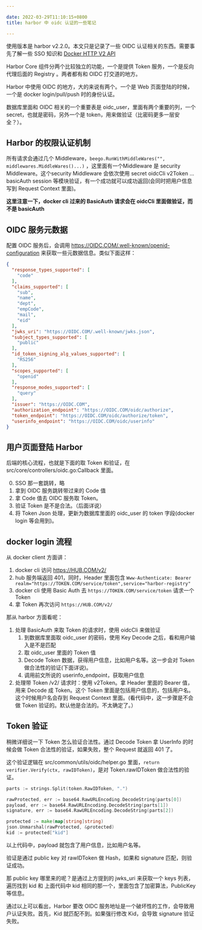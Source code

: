 ```yaml
---

date: 2022-03-29T11:10:15+0800
title: harbor 中 oidc 认证的一些笔记

---
```



使用版本是 harbor v2.2.0。本文只是记录了一些 OIDC 认证相关的东西。需要事先了解一些 SSO 知识和 [Docker HTTP V2 API](https://docs.docker.com/registry/spec/api/)

Harbor Core 组件分两个比较独立的功能，一个是提供 Token 服务，一个是反向代理后面的 Registry 。两者都有和 OIDC 打交道的地方。

Harbor 中使用 OIDC 的地方，大的来说有两个。一个是 Web 页面登陆的时候，一个是 docker login/pull/push 时的身份认证。

数据库里面和 OIDC 相关的一个重要表是  oidc\_user，里面有两个重要的列，一个 secret，也就是密码，另外一个是 token，用来做验证（比密码更多一层安全？）。

<!--more-->

## Harbor 的权限认证机制

所有请求会通过几个 Middleware，`beego.RunWithMiddleWares("", middlewares.MiddleWares()...)` ，这里面有一个Middleware 是 security Middleware。这个security Middleware 会依次使用 secret oidcCli v2Token ... basicAuth session 等模块验证，有一个成功就可以成功返回(会同时把用户信息写到 Request Context 里面)。

**这里注意一下，docker cli 过来的 BasicAuth 请求会在 oidcCli 里面做验证，而不是 basicAuth**

## OIDC 服务元数据

配置 OIDC 服务后，会调用 https://OIDC.COM/.well-known/openid-configuration 来获取一些元数据信息。类似下面这样：
```json
{
  "response_types_supported": [
    "code"
  ],
  "claims_supported": [
    "sub",
    "name",
    "dept",
    "empCode",
    "mail",
    "eid"
  ],
  "jwks_uri": "https://OIDC.COM/.well-known/jwks.json",
  "subject_types_supported": [
    "public"
  ],
  "id_token_signing_alg_values_supported": [
    "RS256"
  ],
  "scopes_supported": [
    "openid"
  ],
  "response_modes_supported": [
    "query"
  ],
  "issuer": "https://OIDC.COM",
  "authorization_endpoint": "https://OIDC.COM/oidc/authorize",
  "token_endpoint": "https://OIDC.COM/oidc/authorize/token",
  "userinfo_endpoint": "https://OIDC.COM/oidc/userinfo"
}
```


## 用户页面登陆 Harbor

后端的核心流程，也就是下面的取 Token 和验证，在 src/core/controllers/oidc.go:Callback 里面。

0. SSO 那一套跳转，略
1. 拿到 OIDC 服务跳转带过来的 Code 值
2. 拿 Code 值去 OIDC 服务取 Token。
3. 验证 Token 是不是合法。（后面详说）
4. 将 Token Json 处理，更新为数据库里面的 oidc\_user 的 token 字段(docker login 等会用到)。

## docker login 流程

从 docker client 方面讲：

1. docker cli 访问 https://HUB.COM/v2/
2. hub 服务端返回 401，同时，Header 里面包含 `Www-Authenticate: Bearer realm="https://TOKEN.COM/service/token",service="harbor-registry"`
3. docker cli 使用 Basic Auth 去 `https://TOKEN.COM/service/token` 请求一个 Token
4. 拿 Token 再次访问 `https://HUB.COM/v2/`

那从 harbor 方面看呢：
1. 处理 BasicAuth 来取 Token 的请求时，使用 oidcCli 来做验证
    1. 到数据库里面取 oidc\_user 的密码，使用 Key Decode 之后，看和用户输入是不是匹配
    2. 取 oidc\_user 里面的 Token 值
    3. Decode Token 数据，获得用户信息，比如用户名等。这一步会对 Token 做合法性的验证(下面详说)。
    4. 调用前文所说的 userinfo\_endpoint，获取用户信息
2. 处理带 Token /v2/ 请求时：使用 v2Token。拿 Header 里面的 Bearer 值，用来 Decode 成 Token。这个 Token 里面是包括用户信息的，包括用户名。这个时候用户名会存到 Request Context 里面。(看代码中，这一步骤是不会做 Token 验证的。默认他是合法的。不太确定了。）


## Token 验证

稍微详细说一下 Token 怎么验证合法性。通过 Decode Token 拿 UserInfo 的时候会做 Token 合法性的验证，如果失败，整个 Request 就返回 401 了。

这个验证逻辑在 src/common/utils/oidc/helper.go 里面，`return verifier.Verify(ctx, rawIDToken)`，是对 Token.rawIDToken 做合法性的验证。

```go
parts := strings.Split(token.RawIDToken, ".")

rawProtected, err := base64.RawURLEncoding.DecodeString(parts[0])
payload, err := base64.RawURLEncoding.DecodeString(parts[1])
signature, err := base64.RawURLEncoding.DecodeString(parts[2])

protected := make(map[string]string)
json.Unmarshal(rawProtected, &protected)
kid := protected["kid"]
```

以上代码中，payload 就包含了用户信息，比如用户名等。

验证是通过 public key 对 rawIDToken 做 Hash，如果和 signature 匹配，则验证成功。

那 public key 哪里来的呢？是通过上方提到的 jwks_uri 来获取一个 keys 列表，遍历找到 kid 和 上面代码中 kid 相同的那一个，里面包含了加密算法，PublicKey 等信息。


通过以上可以看出，Harbor 要改 OIDC 服务地址是一个破坏性的工作，会导致用户认证失败。首先，Kid 就匹配不到。如果强行修改 Kid，会导致 signature 验证失败。
